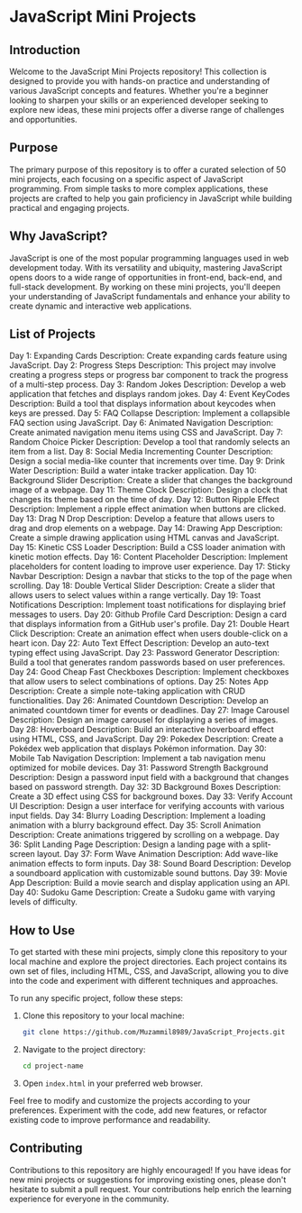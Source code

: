 # JavaScript Mini Projects

## Introduction
Welcome to the JavaScript Mini Projects repository! This collection is designed to provide you with hands-on practice and understanding of various JavaScript concepts and features. Whether you're a beginner looking to sharpen your skills or an experienced developer seeking to explore new ideas, these mini projects offer a diverse range of challenges and opportunities.

## Purpose
The primary purpose of this repository is to offer a curated selection of 50 mini projects, each focusing on a specific aspect of JavaScript programming. From simple tasks to more complex applications, these projects are crafted to help you gain proficiency in JavaScript while building practical and engaging projects.

## Why JavaScript?
JavaScript is one of the most popular programming languages used in web development today. With its versatility and ubiquity, mastering JavaScript opens doors to a wide range of opportunities in front-end, back-end, and full-stack development. By working on these mini projects, you'll deepen your understanding of JavaScript fundamentals and enhance your ability to create dynamic and interactive web applications.

## List of Projects
Day 1: Expanding Cards
Description: Create expanding cards feature using JavaScript.
Day 2: Progress Steps
Description: This project may involve creating a progress steps or progress bar component to track the progress of a multi-step process.
Day 3: Random Jokes
Description: Develop a web application that fetches and displays random jokes.
Day 4: Event KeyCodes
Description: Build a tool that displays information about keycodes when keys are pressed.
Day 5: FAQ Collapse
Description: Implement a collapsible FAQ section using JavaScript.
Day 6: Animated Navigation
Description: Create animated navigation menu items using CSS and JavaScript.
Day 7: Random Choice Picker
Description: Develop a tool that randomly selects an item from a list.
Day 8: Social Media Incrementing Counter
Description: Design a social media-like counter that increments over time.
Day 9: Drink Water
Description: Build a water intake tracker application.
Day 10: Background Slider
Description: Create a slider that changes the background image of a webpage.
Day 11: Theme Clock
Description: Design a clock that changes its theme based on the time of day.
Day 12: Button Ripple Effect
Description: Implement a ripple effect animation when buttons are clicked.
Day 13: Drag N Drop
Description: Develop a feature that allows users to drag and drop elements on a webpage.
Day 14: Drawing App
Description: Create a simple drawing application using HTML canvas and JavaScript.
Day 15: Kinetic CSS Loader
Description: Build a CSS loader animation with kinetic motion effects.
Day 16: Content Placeholder
Description: Implement placeholders for content loading to improve user experience.
Day 17: Sticky Navbar
Description: Design a navbar that sticks to the top of the page when scrolling.
Day 18: Double Vertical Slider
Description: Create a slider that allows users to select values within a range vertically.
Day 19: Toast Notifications
Description: Implement toast notifications for displaying brief messages to users.
Day 20: Github Profile Card
Description: Design a card that displays information from a GitHub user's profile.
Day 21: Double Heart Click
Description: Create an animation effect when users double-click on a heart icon.
Day 22: Auto Text Effect
Description: Develop an auto-text typing effect using JavaScript.
Day 23: Password Generator
Description: Build a tool that generates random passwords based on user preferences.
Day 24: Good Cheap Fast Checkboxes
Description: Implement checkboxes that allow users to select combinations of options.
Day 25: Notes App
Description: Create a simple note-taking application with CRUD functionalities.
Day 26: Animated Countdown
Description: Develop an animated countdown timer for events or deadlines.
Day 27: Image Carousel
Description: Design an image carousel for displaying a series of images.
Day 28: Hoverboard
Description: Build an interactive hoverboard effect using HTML, CSS, and JavaScript.
Day 29: Pokedex
Description: Create a Pokédex web application that displays Pokémon information.
Day 30: Mobile Tab Navigation
Description: Implement a tab navigation menu optimized for mobile devices.
Day 31: Password Strength Background
Description: Design a password input field with a background that changes based on password strength.
Day 32: 3D Background Boxes
Description: Create a 3D effect using CSS for background boxes.
Day 33: Verify Account UI
Description: Design a user interface for verifying accounts with various input fields.
Day 34: Blurry Loading
Description: Implement a loading animation with a blurry background effect.
Day 35: Scroll Animation
Description: Create animations triggered by scrolling on a webpage.
Day 36: Split Landing Page
Description: Design a landing page with a split-screen layout.
Day 37: Form Wave Animation
Description: Add wave-like animation effects to form inputs.
Day 38: Sound Board
Description: Develop a soundboard application with customizable sound buttons.
Day 39: Movie App
Description: Build a movie search and display application using an API.
Day 40: Sudoku Game
Description: Create a Sudoku game with varying levels of difficulty.


## How to Use
To get started with these mini projects, simply clone this repository to your local machine and explore the project directories. Each project contains its own set of files, including HTML, CSS, and JavaScript, allowing you to dive into the code and experiment with different techniques and approaches.

To run any specific project, follow these steps:
1. Clone this repository to your local machine:

    ```bash
    git clone https://github.com/Muzammil8989/JavaScript_Projects.git
    ```

2. Navigate to the project directory:

    ```bash
    cd project-name
    ```

3. Open `index.html` in your preferred web browser.

Feel free to modify and customize the projects according to your preferences. Experiment with the code, add new features, or refactor existing code to improve performance and readability.

## Contributing
Contributions to this repository are highly encouraged! If you have ideas for new mini projects or suggestions for improving existing ones, please don't hesitate to submit a pull request. Your contributions help enrich the learning experience for everyone in the community.



